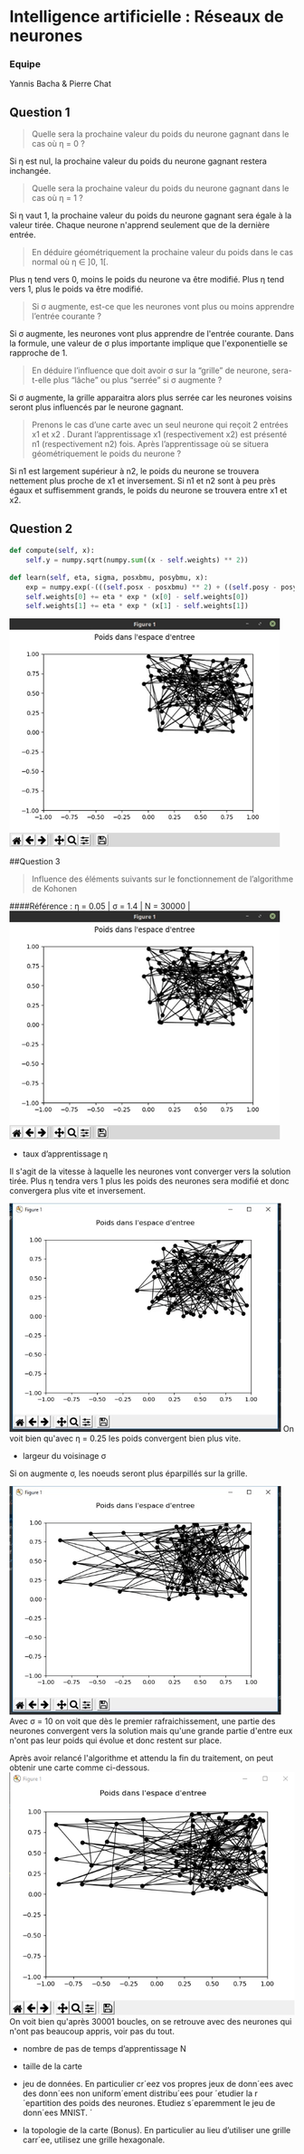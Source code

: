 # Intelligence artificielle : Réseaux de neurones

### Equipe

Yannis Bacha & Pierre Chat

## Question 1

> Quelle sera la prochaine valeur du poids du neurone gagnant dans le cas où η = 0 ?

Si η est nul, la prochaine valeur du poids du neurone gagnant restera inchangée.

> Quelle sera la prochaine valeur du poids du neurone gagnant dans le cas où η = 1 ?

Si η vaut 1, la prochaine valeur du poids du neurone gagnant sera égale à la valeur tirée. Chaque neurone n'apprend
seulement que de la dernière entrée.

> En déduire géométriquement la prochaine valeur du poids dans le cas normal où η ∈ ]0, 1[.

Plus η tend vers 0, moins le poids du neurone va être modifié. Plus η tend vers 1, plus le poids va être modifié.

> Si σ augmente, est-ce que les neurones vont plus ou moins apprendre l’entrée courante ?

Si σ augmente, les neurones vont plus apprendre de l'entrée courante. Dans la formule, une valeur de σ plus importante
implique que l'exponentielle se rapproche de 1.

> En déduire l’influence que doit avoir σ sur la “grille” de neurone, sera-t-elle plus “lâche” ou plus “serrée”
si σ augmente ?

Si σ augmente, la grille apparaitra alors plus serrée car les neurones voisins seront plus influencés par le neurone
gagnant.

> Prenons le cas d’une carte avec un seul neurone qui reçoit 2 entrées x1 et x2 . Durant l’apprentissage x1
(respectivement x2) est présenté n1 (respectivement n2) fois. Après l’apprentissage où se situera
géométriquement le poids du neurone ?

Si n1 est largement supérieur à n2, le poids du neurone se trouvera nettement plus proche de x1 et inversement.
Si n1 et n2 sont à peu près égaux et suffisemment grands, le poids du neurone se trouvera entre x1 et x2.

## Question 2

```python
def compute(self, x):
    self.y = numpy.sqrt(numpy.sum((x - self.weights) ** 2))
```

```python
def learn(self, eta, sigma, posxbmu, posybmu, x):
    exp = numpy.exp(-(((self.posx - posxbmu) ** 2) + ((self.posy - posybmu) ** 2)) / (2 * (sigma ** 2)))
    self.weights[0] += eta * exp * (x[0] - self.weights[0])
    self.weights[1] += eta * exp * (x[1] - self.weights[1])
```

![GIF](img/giphy.gif)

##Question 3
> Influence des éléments suivants sur le fonctionnement de l’algorithme de Kohonen

####Référence : η = 0.05 | σ = 1.4 | N = 30000 | 
![GIF](img/giphy.gif)

- taux d’apprentissage η

Il s'agit de la vitesse à laquelle les neurones vont converger vers la solution tirée. Plus η tendra vers 1 plus les poids des
neurones sera modifié et donc convergera plus vite et inversement.

![GIF](img/giphy2.gif)
On voit bien qu'avec η = 0.25 les poids convergent bien plus vite.

- largeur du voisinage σ

Si on augmente σ, les noeuds seront plus éparpillés sur la grille.

![GIF](img/giphy3.gif)
Avec σ = 10 on voit que dès le premier rafraichissement, une partie des neurones convergent vers la solution mais
qu'une grande partie d'entre eux n'ont pas leur poids qui évolue et donc restent sur place.

Après avoir relancé l'algorithme et attendu la fin du traitement, on peut obtenir une carte comme ci-dessous.
![Sigma](img/sigma.png)
On voit bien qu'après 30001 boucles, on se retrouve avec des neurones qui n'ont pas beaucoup appris, voir pas du tout.

- nombre de pas de temps d’apprentissage N


- taille de la carte


- jeu de données. En particulier cr´eez vos propres jeux de donn´ees avec des donn´ees non uniform´ement distribu´ees
pour ´etudier la r´epartition des poids des neurones. Etudiez s´eparemment le jeu de donn´ees MNIST. ´

- la topologie de la carte (Bonus). En particulier au lieu d’utiliser une grille carr´ee, utilisez une grille hexagonale.


